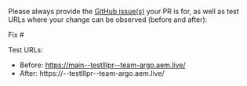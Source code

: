 Please always provide the [GitHub issue(s)](../issues) your PR is for, as well as test URLs where your change can be observed (before and after):

Fix #<gh-issue-id>

Test URLs:
- Before: https://main--testlllpr--team-argo.aem.live/
- After: https://<branch>--testlllpr--team-argo.aem.live/

